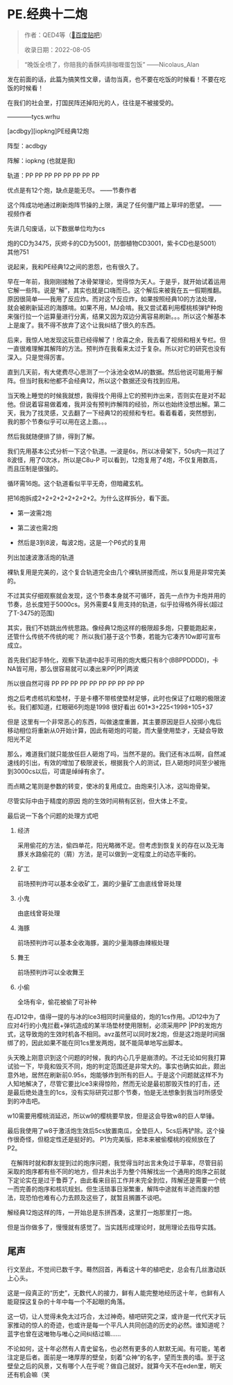 # PE.经典十二炮

> 作者：QED4等（[🔗百度贴吧](https://tieba.baidu.com/p/7340391586)）
>
> 收录日期：2022-08-05

> “晚饭全喷了，你赔我的香酥鸡排咖喱蛋包饭” ——Nicolaus_Alan

发在前面的话，此篇为搞笑性文章，请勿当真，也不要在吃饭的时候看！不要在吃饭的时候看！

在我们的社会里，打国民阵还掉阳光的人，往往是不被接受的。

————tycs.wrhu

\[acdbgy\]\[iopkng\]PE经典12炮

阵型：acdbgy

阵解：iopkng (也就是我)

轨道：PP PP PP PP PP PP PP PP

优点是有12个炮，缺点是能无尽。 ——节奏作者

这个阵成功地通过刷新炮阵节操的上限，满足了任何僵尸踏上草坪的愿望。 ——视频作者

先讲几句废话，以下数据单位均为cs

炮的CD为3475，灰烬卡的CD为5001，防御植物CD3001，紫卡CD也是5001）其他751

说起来，我和PE经典12之间的恩怨，也有很久了。

早在一年前，我刚刚接触了冰骨架理论，觉得惊为天人。于是乎，就开始试着运用它解一些阵。说是“解”，其实也就是口嗨而已。这个解后来被我在五一假期推翻。原因很简单——我用了反应炸。而对这个反应炸，如果按照经典10的方法处理，就会被刷新延迟的海豚啃。如果不用，MJ会啃。我又尝试着利用樱桃核弹铲种炮来强行拉一个运算量进行分离，结果又因为双边分离容易刷新。。。所以这个解基本上是废了。我不得不放弃了这个让我纠结了很久的东西。

后来，我惊人地发现这玩意已经得解了！欣喜之余，我去看了视频和相关专栏。但一直很难理解其解阵的方法。预判炸在我看来太过于复杂。所以对它的研究也没有深入。只是觉得厉害。

直到几天前，有大佬费尽心思测了一个泳池全收MJ的数据。然后他说可能用于解阵。但当时我和他都不会经典12，所以这个数据还没有找到应用。

当天晚上睡觉的时候我就想，我得找个用得上它的预判炸出来，否则实在是对不起他。但说着容易做着难，我并没有预判炸解阵的经验，所以也始终没想出解。第二天，我为了找灵感，又去翻了一下经典12的视频和专栏。看着看着，突然想到，我的那个节奏似乎可以用在这上面。。。

然后我就随便排了排，得到了解。

我们先用基本公式分析一下这个轨道。一波是6s，所以冰骨架下，50s内一共过了8波怪，用了0次冰，所以是C8u-P
可以看到，12炮复用了4炮，不仅复用数高，而且压制是很强的。

循环需16炮。这个轨道看似平平无奇，但暗藏玄机。

把16炮拆成2+2+2+2+2+2+2+2。为什么这样拆分，看下面。

* 第一波需2炮

* 第二波也需2炮

* 然后是3到8波，每波2炮，这是一个P6式的复用

列出加速波激活炮的轨道

裸轨复用是完美的，这个复合轨道完全由几个裸轨拼接而成，所以复用是非常完美的。

不过其实仔细观察就会发现，这个节奏本身就不可循环，首先一点作为卡炮并用的节奏，总长度短于5000cs。另外需要4复用支持的轨道，似乎拉得格外得长(超过了T-3475的范围)

其实，我们不妨跳出传统思路。像经典12炮这样的极限超多炮，只要能跑起来，还管什么传统不传统的呢？
所以我们基于这个节奏，若能为它凑齐10w即可宣布成立。

首先我们起手特化，观察下轨道中起手可用的炮大概只有8个(BBPPDDDD)，卡NA皆可用，那么很容易就可以凑出来PP|PP|两波

所以很自然可得 PP PP PP PP PP PP PP PP PP PP

炮之后考虑核坑和垫材，于是卡槽不带核使垫材足够，此时也保证了红眼的极限波长。我们都知道，红眼砸6列炮是1998 很好看出 601*3+225<1998+105+37

但是 这里有一个非常恶心的东西，叫做速度重置，其主要原因是巨人投掷小鬼后移动相位将重新从0开始计算，因此有砸炮的可能，而大量使用垫才，无疑会导致阳光不足

那么，难道我们就只能放任巨人砸炮了吗，当然不是的。我们还有冰瓜啊，自然减速线的引出，有效的增加了极限波长，根据我个人的测试，巨人砸炮时间至少被拖到3000cs以后，可谓是绰绰有余了。

而点睛之笔则是参数的转变，使冰的复用成立。由炮来引入冰，这叫炮骨架。

尽管实际中由于精度的原因 炮的生效时间稍有区别，但大体上不变。

最后说一下各个问题的处理方式吧

1. 经济

    采用偷花的方法，偷四单花，阳光略微不足。但考虑到恢复关的存在以及无海豚关水路偷花的（屑）方法，是可以做到一定程度上的动态平衡的。

2. 矿工

    前场预判炸可以基本全收矿工，漏的少量矿工由底线曾哥处理

3. 小鬼

    由底线曾哥处理

4. 海豚

    前场预判炸可以基本全收海豚，漏的少量海豚由辣椒处理

5. 舞王

    前场预判炸可以全收舞王

6. 小偷

    全场有伞，偷花被偷了可补种

在JD12中，值得一提的与冰的Ice3相同时间量级的，炮的1cs作用。JD12中为了应对4行的小鬼拦截+弹坑造成的某半场垫材使用限制，必须采用PP |PP的发炮方式，这导致炮的生效时机各不相同。avz虽然可以同时发2炮，但是这2炮是时间捆绑了的，因此如果不能在同1cs里发两炮，就不能简单地写出脚本。

头天晚上刚意识到这个问题的时候，我的内心几乎是崩溃的。不过无论如何我打算试验一下，毕竟和毁灭不同，炮的判定范围还是非常大的。事实也确实如此，颇出意外地，居然在刷新前0.95s，炮能够炸到所有的巨人。于是这个问题就这样不为人知地解决了，尽管它要比Ice3来得惊险，然而无论是最初那毁灭性的打击，还是最后绝处逢生的1cs，没有实际研究过那个节奏，怕是无法想象到我当时所感受到的冲击吧。

w10需要用樱桃消延迟，所以w9的樱桃要早放，但是这会导致w8的巨人举锤。

最后我使用了w8于激活炮生效后5cs放置南瓜，全垫巨人，5cs后再铲除。这个操作很奇怪，但稳定性还是挺好的。
P1为完美版，把本来被偷樱桃的视频放在了P2。

  在解阵时就和群友提到过的炮序问题，我觉得当时出言未免过于草率，尽管目前采取的炮序都有些不同的地方，但并未出手为整个阵解找出一个通用的炮序之前就下定论实在是过于鲁莽了，由此看来目前工作并未完全到位，阵解还是需要一个统一而完善的炮序和核坑规划。但生活琐事日渐繁重，解阵中途就有半途而废的想法，现恐怕也难有心力去顾及这些了，就暂且搁置不谈吧。

解经典12炮这样的阵，一开始总是东拼西凑，这里打一炮那里打一炮。

但是当你做多了，慢慢就有感觉了。当实践形成理论时，就用理论去指导实践。

## 尾声

行文至此，不觉间已数千字。蓦然回首，再看这十年的植吧史，总会有几丝激动跃上心头。

这是一段真正的“历史”，无数代人的接力，鲜有人能完整地经历这十年，也鲜有人能窥探这复杂的十年中每一个不起眼的角落。

这一切，让人觉得未免太过巧合，太过神奇。植吧研究之深，或许是一代代天才玩家推动的惊人的奇迹，也或许是每一个平凡人共同创造的历史的必然。谁知道呢？蓝字也曾在这唯物与唯心之间纠结过嘛……

不论如何，这十年必然有人青史留名，也必然有更多的人默默无闻。有可能，笔者注定是后者。面前是一堵厚厚的壁垒，刻着“众神”的名字，望而生畏的墙。至于这壁垒之后的风景，又有哪个人在乎呢？做自己就好。就算今天不在eden里，明天还有机会嘛（笑